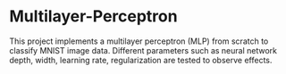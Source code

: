 # Multilayer-Perceptron
This project implements a multilayer perceptron (MLP) from scratch to classify MNIST image data. Different parameters such as neural network depth, width, learning rate, regularization are tested to observe effects.
